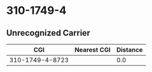 # 310-1749-4
## Unrecognized Carrier


| CGI | Nearest CGI | Distance |
|-----|-------------|----------|
| 310-1749-4-8723 |  | 0.0 |
